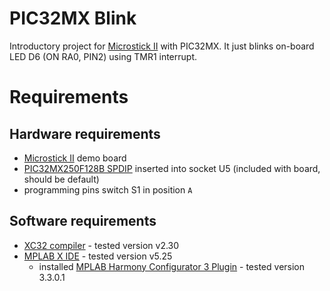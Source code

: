 # PIC32MX Blink

Introductory project for [Microstick II][PIC Microstick II] 
with PIC32MX. It just blinks on-board LED D6 (ON RA0, PIN2) using
TMR1 interrupt.

# Requirements

## Hardware requirements

* [Microstick II][PIC Microstick II]  demo board
* [PIC32MX250F128B SPDIP][PIC32MX250F128B] inserted into socket U5
  (included with board, should be default)
* programming pins switch S1 in position `A`

## Software requirements

* [XC32 compiler][XC compilers] - tested version v2.30
* [MPLAB X IDE][MPLAB X IDE] - tested version v5.25
  - installed  [MPLAB Harmony Configurator 3 Plugin][Harmony] - tested
    version 3.3.0.1


[Harmony]: https://www.microchip.com/mplab/mplab-harmony
[XC compilers]: https://www.microchip.com/mplab/compilers
[MPLAB X IDE]: https://www.microchip.com/mplab/mplab-x-ide
[PIC32MX250F128B]: https://www.microchip.com/wwwproducts/en/PIC32MX250F128B
[PIC Microstick II]: https://www.microchip.com/DevelopmentTools/ProductDetails/dm330013-2
